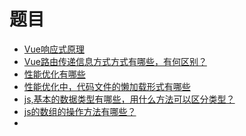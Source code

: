# 题目

* [Vue响应式原理]()
* [Vue路由传递信息方式方式有哪些，有何区别？]()
* [性能优化有哪些]()
* [性能优化中，代码文件的懒加载形式有哪些]()
* [js,基本的数据类型有哪些，用什么方法可以区分类型？]()
* [js的数组的操作方法有哪些？]()
* []()
